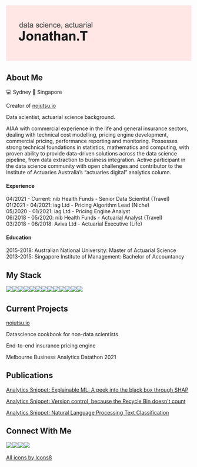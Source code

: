 ![profile_banner](/header.png)

## About Me

:computer: Sydney
:baby: Singapore

Creator of [nojutsu.io](https://nojutsu.io)


Data scientist, actuarial science background.

AIAA with commercial experience in the life and general insurance sectors, dealing with technical cost modelling, pricing engine development, commercial pricing, performance reporting and monitoring. Possesses strong technical foundations in statistics, mathematics and computing, with proven ability to provide data-driven solutions across the data science pipeline, from data extraction to business integration. Active participant in the data science community with open challenges and contributor to the Institute of Actuaries Australia’s “actuaries digital” analytics column. 

#### Experience
04/2021 - Current: nib Health Funds - Senior Data Scientist (Travel) <br>
01/2021 - 04/2021: iag Ltd - Pricing Algorithm Lead (Niche)  <br>
05/2020 - 01/2021: iag Ltd - Pricing Engine Analyst <br>
06/2018 - 05/2020: nib Health Funds - Actuarial Analyst (Travel) <br>
03/2018 - 06/2018: Aviva Ltd - Actuarial Executive (Life) 

#### Education
2015-2018: Australian National University: Master of Actuarial Science <br>
2013-2015: Singapore Institute of Management: Bachelor of Accountancy

## My Stack

<img src="https://img.icons8.com/color/40/000000/python--v1.png"/><img src="https://img.icons8.com/ultraviolet/40/000000/xbox-r.png"/><img src="https://img.icons8.com/color/40/000000/nodejs.png"/><img src="https://img.icons8.com/color/40/000000/visual-studio-code-2019.png"/><img src="https://img.icons8.com/color/40/000000/mongodb.png"/><img src="https://img.icons8.com/fluent/40/000000/snowflake.png"/><img src="https://img.icons8.com/color/40/000000/microsoft-sql-server.png"/><img src="https://img.icons8.com/color/40/000000/bootstrap.png"/><img src="https://img.icons8.com/color/40/000000/git.png"/><img src="https://img.icons8.com/color/40/000000/html-5--v1.png"/><img src="https://img.icons8.com/color/40/000000/css3.png"/><img src="https://img.icons8.com/color/40/000000/javascript--v1.png"/><img src="https://img.icons8.com/dusk/40/000000/postman-api.png"/>

## Current Projects

[nojutsu.io](https://nojutsu.io)

Datascience cookbook for non-data scientists

End-to-end insurance pricing engine

Melbourne Business Analytics Datathon 2021

## Publications
[Analytics Snippet: Explainable ML: A peek into the black box through SHAP](https://www.actuaries.digital/2021/02/05/explainable-ml-a-peek-into-the-black-box-through-shap/)

[Analytics Snippet: Version control, because the Recycle Bin doesn't count](https://www.actuaries.digital/2019/04/17/analytics-snippet-version-control-because-the-recycle-bin-doesnt-count/)

[Analytics Snippet: Natural Language Processing Text Classification](https://www.actuaries.digital/2018/11/20/analytics-snippet-natural-language-processing-text-classification/)

## Connect With Me

<a href="https://www.linkedin.com/in/jonathan-tan-33a8169b/"><img src="https://img.icons8.com/fluent/40/000000/linkedin.png"/></a><a href="https://www.instagram.com/jtsw1990/"><img src="https://img.icons8.com/fluent/40/000000/instagram-new.png"/></a><a href="https://www.facebook.com/jtsw1990/"><img src="https://img.icons8.com/color/40/000000/facebook.png"/></a><a href="mailto:jtsw1990@gmail.com"><img src="https://img.icons8.com/color/40/000000/gmail-new.png"/></a>



<a href="https://icons8.com/icon/13441/python">All icons by Icons8</a>
